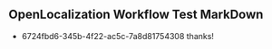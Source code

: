 ## OpenLocalization Workflow Test MarkDown
* 6724fbd6-345b-4f22-ac5c-7a8d81754308 thanks!

<!--HONumber=Jul16_HO4-->


